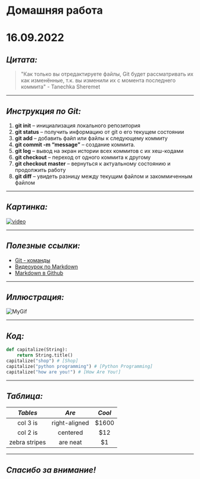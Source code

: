 # Домашняя работа
# 16.09.2022
## *Цитата:*

> "Как только вы отредактируете файлы, Git будет рассматривать их как изменённые, т.к. вы изменили их с момента последнего коммита" - Tanechka Sheremet

---
## *Инструкция по Git:*
1. **git init** – инициализация локального репозитория
2. **git status** – получить информацию от git о его текущем состоянии
3. **git add** – добавить файл или файлы к следующему коммиту
4. **git commit -m “message”** – создание коммита.
5. **git log** – вывод на экран истории всех коммитов с их хеш-кодами
6. **git checkout** – переход от одного коммита к другому
7. **git checkout master** – вернуться к актуальному состоянию и продолжить работу
8. **git diff** – увидеть разницу между текущим файлом и закоммиченным файлом

---
## *Картинка:*
[![video](https://trofimovdigital.ru/wp-content/uploads/markdown-guide/markdown-guide.jpg)](https://www.youtube.com/watch?v=NXNf9aYTCZ0)

---
## *Полезные ссылки:*
- [Git - команды](https://habr.com/ru/company/ruvds/blog/599929/?ysclid=l8737b3pbk655593671)
- [Видеоурок по Markdown](https://www.youtube.com/watch?v=FFBTGdEMrQ4)
- [Markdown в Github](https://github.com/adam-p/markdown-here/wiki/Markdown-Cheatsheet)

---
## *Иллюстрация:*
![MyGif](https://media4.giphy.com/media/W79wfYWCTWidO/giphy.gif)

---
## *Код:*
```python
def capitalize(String):
    return String.title()
capitalize("shop") # [Shop]
capitalize("python programming") # [Python Programming]
capitalize("how are you!") # [How Are You!]
````
---
## *Таблица:*

*Tables*       | *Are*           | *Cool*  
:-------------:|:-------------:| :-----:
col 3 is      | right-aligned | $1600 
col 2 is      | centered      |   $12 
zebra stripes | are neat      |    $1 

---
## *Cпасибо за внимание!*